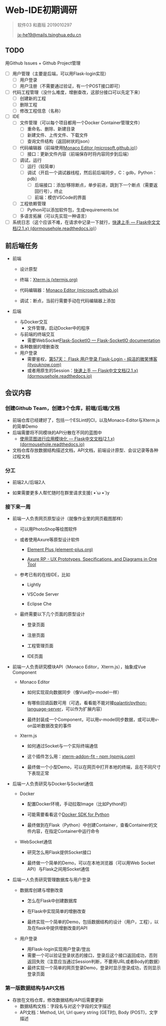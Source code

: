 # Web-IDE初期调研

> 软件03 和嘉晅 2019010297 
> 
> jx-he19@mails.tsinghua.edu.cn

## TODO

用Github Issues + Github Project管理

- [ ] 用户管理（主要是后端，可以用Flask-login实现）
  - [ ] 用户登录
  - [ ] 用户注册（不需要通过验证，有一个POST接口即可）
- [ ] 代码工程管理（没什么难度，增删查改，这部分接口可以先定下来）
  - [ ] 创建新的工程
  - [ ] 删除工程
  - [ ] 修改工程信息（名称）
- [ ] IDE
  - [ ] 文件管理（可以每个项目都用一个Docker Container管理文件）
    - [ ] 重命名、删除、新建目录
    - [ ] 新建文件、上传文件、下载文件
    - [ ] 查询文件结构（返回树状的json）
  - [ ] 代码编辑器（前端使用[Monaco Editor (microsoft.github.io)](https://microsoft.github.io/monaco-editor/)）
    - [ ] 接口：更新文件内容（前端保存时将内容同步到后端）
  - [ ] 调试，运行
    - [ ] 运行（较简单）
    - [ ] 调试（开启一个调试器线程，然后前后端同步，C：gdb，Python：pdb）
      - [ ] 后端接口：添加/移除断点，单步前进，跳到下一个断点（需要返回行号），终止
      - [ ] 前端：模仿VSCode的界面
  - [ ] 工程依赖管理
    - [ ] Python可以添加软件包，生成requirements.txt
  - [ ] 多语言拓展（可以先实现一种语言）
- [ ] 系统日志（这个应该不难，在请求中记录一下就行，[快速上手 — Flask中文文档(2.1.x) (dormousehole.readthedocs.io)](https://dormousehole.readthedocs.io/en/latest/quickstart.html#id22)）

## 前后端任务

* 前端
  
  * 设计原型
  
  * 终端：[Xterm.js (xtermjs.org)](https://xtermjs.org/)
  
  * 代码编辑器：[Monaco Editor (microsoft.github.io)](https://microsoft.github.io/monaco-editor/)
  
  * 调试：断点，当前行需要手动在代码编辑器上添加

* 后端
  
  * 与Docker交互
    * 文件管理，启动Docker中的程序
  * 与前端的终端交互
    * 需要WebSocket[Flask-SocketIO — Flask-SocketIO documentation](https://flask-socketio.readthedocs.io/en/latest/)
  * 各种数据的增删查改
  * 用户登录
    * 需要鉴权，[第57天： Flask 用户登录 Flask-Login - 纯洁的微笑博客 (ityouknow.com)](http://www.ityouknow.com/python/2019/11/13/python-web-flask-login-057.html)
    * 或者用原生的Session：[快速上手 — Flask中文文档(2.1.x) (dormousehole.readthedocs.io)](https://dormousehole.readthedocs.io/en/latest/quickstart.html#sessions)

## 会议内容

### 创建Github Team，创建3个仓库，前端/后端/文档

* 前端仓库已经建好了，包括一个ESLint的CI，以及Monaco-Editor与Xterm.js的简单Demo
* 后端需要将不同模块的API分散在不同的蓝图中
  * [使用蓝图进行应用模块化 — Flask中文文档(2.1.x) (dormousehole.readthedocs.io)](https://dormousehole.readthedocs.io/en/latest/blueprints.html)
* 文档仓库存放数据结构描述文档，API文档，前端设计原型、会议记录等各种过程文档

### 分工

* 前端2人/后端2人

* 如果需要更多人帮忙随时在群里请求支援( •̀ ω •́ )y

### 接下来一周

* 前端一人负责网页原型设计（就像作业里的网页截图那样）
  
  * 可以用PhotoShop等绘图软件
  
  * 或者使用Axure等原型设计软件
    
    * [Element Plus (element-plus.org)](https://element-plus.org/zh-CN/resource/index.html)
    
    * [Axure RP - UX Prototypes, Specifications, and Diagrams in One Tool](https://www.axure.com/)
  
  * 参考已有的在线IDE，比如
    
    * Lightly
    
    * VSCode Server
    
    * Eclipse Che
  
  * 最终需要以下几个页面的原型设计
    
    * 登录页面
    
    * 注册页面
    
    * 工程管理页面
    
    * IDE页面

* 前端一人负责研究模块API（Monaco Editor，Xterm.js），抽象成Vue Component
  
  * Monaco Editor
    
    * 如何实现双向数据同步（像Vue的v-model一样）
    
    * 有哪些回调函数可用（可选，看看能不能对接[palantir/python-language-server](https://github.com/palantir/python-language-server)，可以作为扩展内容）
    
    * 最终封装成一个Component，可以用v-model同步数据，或可以用v-on监听数据改变的事件
  
  * Xterm.js
    
    * 如何通过Socket与一个实际终端通信
    
    * 这个插件怎么用：[xterm-addon-fit - npm (npmjs.com)](https://www.npmjs.com/package/xterm-addon-fit)
    
    * 最终做一个小型Demo，可以在网页中打开本地的终端，且在不同尺寸下表现正常

* 后端一人负责研究与Docker与Socket通信
  
  * Docker
    
    * 配置Docker环境，手动拉取Image（比如Python的）
    
    * 可能需要看看这个[Docker SDK for Python](https://docker-py.readthedocs.io/en/stable/)
    
    * 最终做到在Flask（Python）中创建Container，查看Container的文件内容，在指定Container中运行命令
  
  * WebSocket通信
    
    * 研究怎么用Flask提供Socket接口
    
    * 最终做一个简单的Demo，可以在本地浏览器（可以用Web Socket API）与Flask之间用Socket通信

* 后端一人负责研究管理数据库与用户登录
  
  * 数据库创建与增删改查
    
    * 怎么在Flask中创建数据库
    
    * 在Flask中实现简单的增删改查
    
    * 最终实现一个简单的Demo，包括数据结构的设计（用户，工程），以及在flask中提供增删改查的API
  
  * 用户登录
    
    * 用Flask-login实现用户登录/登出
    * 需要一个可以验证登录状态的接口，登录后这个接口返回成功，否则返回失败（注意应当通过Session判断，不要用URL或者Body的数据）
    * 最终实现一个简单的网页登录Demo，登录时显示登录成功，否则显示登录页面

### 第一版数据结构与API文档

* 存放在文档仓库，修改数据结构/API后需要更新
  * 数据结构文档：字段名与对这个字段的文字描述
  * API文档：Method, Url, Url query string (GET时), Body (POST)，文字描述
